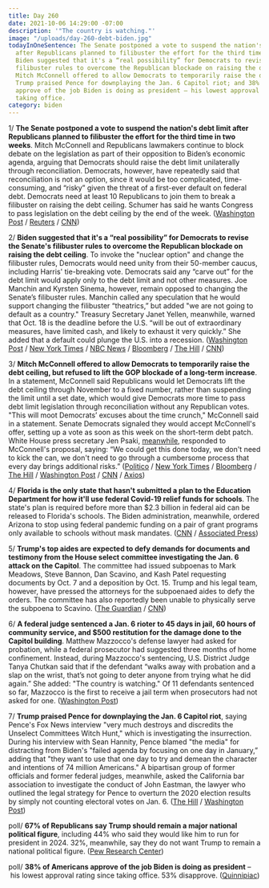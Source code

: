 ```yaml
---
title: Day 260
date: 2021-10-06 14:29:00 -07:00
description: '"The country is watching."'
image: "/uploads/day-260-debt-biden.jpg"
todayInOneSentence: The Senate postponed a vote to suspend the nation's debt limit
  after Republicans planned to filibuster the effort for the third time in two weeks;
  Biden suggested that it's a “real possibility” for Democrats to revise the Senate's
  filibuster rules to overcome the Republican blockade on raising the debt ceiling;
  Mitch McConnell offered to allow Democrats to temporarily raise the debt ceiling;
  Trump praised Pence for downplaying the Jan. 6 Capitol riot; and 38% of Americans
  approve of the job Biden is doing as president – his lowest approval rating since
  taking office.
category: biden
---
```


1/ **The Senate postponed a vote to suspend the nation's debt limit after Republicans planned to filibuster the effort for the third time in two weeks**. Mitch McConnell and Republicans lawmakers continue to block debate on the legislation as part of their opposition to Biden’s economic agenda, arguing that Democrats should raise the debt limit unilaterally through reconciliation. Democrats, however, have repeatedly said that reconciliation is not an option, since it would be too complicated, time-consuming, and “risky” given the threat of a first-ever default on federal debt. Democrats need at least 10 Republicans to join them to break a filibuster on raising the debt ceiling. Schumer has said he wants Congress to pass legislation on the debt ceiling by the end of the week. ([Washington Post](https://www.washingtonpost.com/us-policy/2021/10/06/republicans-senate-debt-ceiling-default/) / [Reuters](https://www.reuters.com/world/us/us-senate-democrats-plan-debt-limit-vote-after-biden-hints-filibuster-could-go-2021-10-06/) / [CNN](https://www.cnn.com/2021/10/06/politics/debt-ceiling-senate-vote/index.html))

2/ **Biden suggested that it's a “real possibility” for Democrats to revise the Senate's filibuster rules to overcome the Republican blockade on raising the debt ceiling**. To invoke the "nuclear option" and change the filibuster rules, Democrats would need unity from their 50-member caucus, including Harris' tie-breaking vote. Democrats said any “carve out” for the debt limit would apply only to the debt limit and not other measures. Joe Manchin and Kyrsten Sinema, however, remain opposed to changing the Senate’s filibuster rules. Manchin called any speculation that he would support changing the filibuster “theatrics,” but added "we are not going to default as a country." Treasury Secretary Janet Yellen, meanwhile, warned that Oct. 18 is the deadline before the U.S. “will be out of extraordinary measures, have limited cash, and likely to exhaust it very quickly.” She added that a default could plunge the U.S. into a recession. ([Washington Post](https://www.washingtonpost.com/us-policy/2021/10/05/biden-debt-ceiling-filibuster/) / [New York Times](https://www.nytimes.com/2021/10/06/us/debt-ceiling-filibuster.html) / [NBC News](https://www.nbcnews.com/politics/congress/schumer-warns-u-s-getting-dangerously-close-hitting-debt-ceiling-n1280830) / [Bloomberg](https://www.bloomberg.com/news/articles/2021-10-06/manchin-rejects-altering-filibuster-rule-to-raise-debt-ceiling?srnd=premium) / [The Hill](https://thehill.com/homenews/senate/575549-manchin-signals-he-wont-support-filibuster-carve-out-for-debt-hike?rl=1) / [CNN](https://www.cnn.com/2021/10/06/politics/filibuster-strategy-state-of-play-senate/))

3/ **Mitch McConnell offered to allow Democrats to temporarily raise the debt ceiling, but refused to lift the GOP blockade of a long-term increase**. In a statement, McConnell said Republicans would let Democrats lift the debt ceiling through November to a fixed number, rather than suspending the limit until a set date, which would give Democrats more time to pass debt limit legislation through reconciliation without any Republican votes. "This will moot Democrats’ excuses about the time crunch," McConnell said in a statement. Senate Democrats signaled they would accept McConnell's offer, setting up a vote as soon as this week on the short-term debt patch. White House press secretary Jen Psaki, [meanwhile](https://www.cnn.com/politics/live-news/debt-ceiling-news-vote-10-06-21/h_51dfe67ad386a4a80e836806a5312f4f), responded to McConnell's proposal, saying: “We could get this done today, we don't need to kick the can, we don't need to go through a cumbersome process that every day brings additional risks.” ([Politico](https://www.politico.com/news/2021/10/06/republicans-filibuster-debt-limit-515355) / [New York Times](https://www.nytimes.com/2021/10/06/us/politics/debt-ceiling-congress.html) / [Bloomberg](https://www.bloomberg.com/news/articles/2021-10-06/treasury-seen-out-of-cash-as-late-as-nov-2-debt-limit-update?srnd=premium&sref=MIBMEEoj) / [The Hill](https://thehill.com/homenews/senate/575583-mcconnell-to-propose-deal-with-schumer-to-solve-debt-impasse?rl=1) / [Washington Post](https://www.washingtonpost.com/us-policy/2021/10/06/republicans-senate-debt-ceiling-default/) / [CNN](https://www.cnn.com/2021/10/06/politics/debt-ceiling-senate-vote/index.html) / [Axios](https://www.axios.com/mcconnell-proposes-debt-limit-deal-a1ae38a4-0dce-474d-93bb-6d3761d36c29.html))

4/ **Florida is the only state that hasn't submitted a plan to the Education Department for how it'll use federal Covid-19 relief funds for schools**. The state's plan is required before more than $2.3 billion in federal aid can be released to Florida's schools. The Biden administration, meanwhile, ordered Arizona to stop using federal pandemic funding on a pair of grant programs only available to schools without mask mandates. ([CNN](https://www.cnn.com/2021/10/04/politics/florida-schools-covid-relief-funding-plan/index.html) / [Associated Press](https://apnews.com/article/coronavirus-pandemic-doug-ducey-arizona-health-education-eeef3cfa74d609eecddc71d6cc2cdd3c))

5/ **Trump's top aides are expected to defy demands for documents and testimony from the House select committee investigating the Jan. 6 attack on the Capitol**. The committee had issued subpoenas to Mark Meadows, Steve Bannon, Dan Scavino, and Kash Patel requesting documents by Oct. 7 and a deposition by Oct. 15. Trump and his legal team, however, have pressed the attorneys for the subpoenaed aides to defy the orders. The committee has also reportedly been unable to physically serve the subpoena to Scavino. ([The Guardian](https://www.theguardian.com/us-news/2021/oct/06/trump-aides-capitol-attack-house-select-committee) / [CNN](https://www.cnn.com/2021/10/05/politics/house-committee-january-6-subpoena-serve-dan-scavino/index.html))

6/ **A federal judge sentenced a Jan. 6 rioter to 45 days in jail, 60 hours of community service, and $500 restitution for the damage done to the Capitol building**. Matthew Mazzocco's defense lawyer had asked for probation, while a federal prosecutor had suggested three months of home confinement. Instead, during Mazzocco's sentencing, U.S. District Judge Tanya Chutkan said that if the defendant “walks away with probation and a slap on the wrist, that’s not going to deter anyone from trying what he did again.” She added: "The country is watching." Of 11 defendants sentenced so far, Mazzocco is the first to receive a jail term when prosecutors had not asked for one. ([Washington Post](https://www.washingtonpost.com/dc-md-va/2021/10/04/capitol-riot-jail-deter-mazzocco/))

7/ **Trump praised Pence for downplaying the Jan. 6 Capitol riot**, saying Pence's Fox News interview "very much destroys and discredits the Unselect Committees Witch Hunt," which is investigating the insurrection. During his interview with Sean Hannity, Pence blamed "the media" for distracting from Biden's "failed agenda by focusing on one day in January,” adding that "they want to use that one day to try and demean the character and intentions of 74 million Americans." A bipartisan group of former officials and former federal judges, meanwhile, asked the California bar association to investigate the conduct of John Eastman, the lawyer who outlined the legal strategy for Pence to overturn the 2020 election results by simply not counting electoral votes on Jan. 6. ([The Hill](https://thehill.com/homenews/campaign/575545-trump-praises-pence-for-criticism-of-jan-6-coverage?rl=1) / [Washington Post](https://www.washingtonpost.com/politics/eastman-trump-bar-complaint/2021/10/04/26dc7d50-2535-11ec-8831-a31e7b3de188_story.html))

poll/ **67% of Republicans say Trump should remain a major national political figure**, including 44% who said they would like him to run for president in 2024. 32%, meanwhile, say they do not want Trump to remain a national political figure. ([Pew Research Center](https://www.pewresearch.org/fact-tank/2021/10/06/two-thirds-of-republicans-want-trump-to-retain-major-political-role-44-want-him-to-run-again-in-2024/))

poll/ **38% of Americans approve of the job Biden is doing as president** – his lowest approval rating since taking office. 53% disapprove. ([Quinnipiac](https://poll.qu.edu/poll-release?releaseid=3824))